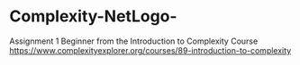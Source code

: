 # Complexity-NetLogo-
Assignment 1 Beginner from the Introduction to Complexity Course https://www.complexityexplorer.org/courses/89-introduction-to-complexity
